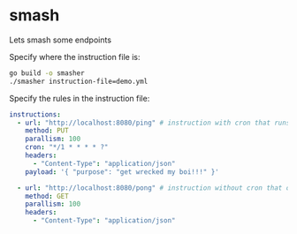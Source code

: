 # smash

Lets smash some endpoints

Specify where the instruction file is:

```sh
go build -o smasher
./smasher instruction-file=demo.yml
```

Specify the rules in the instruction file:

```yaml
instructions:
  - url: "http://localhost:8080/ping" # instruction with cron that runs periodically
    method: PUT
    parallism: 100
    cron: "*/1 * * * * ?"
    headers:
      - "Content-Type": "application/json"
    payload: '{ "purpose": "get wrecked my boi!!!" }'

  - url: "http://localhost:8080/pong" # instruction without cron that only run once
    method: GET
    parallism: 100
    headers:
      - "Content-Type": "application/json"
```